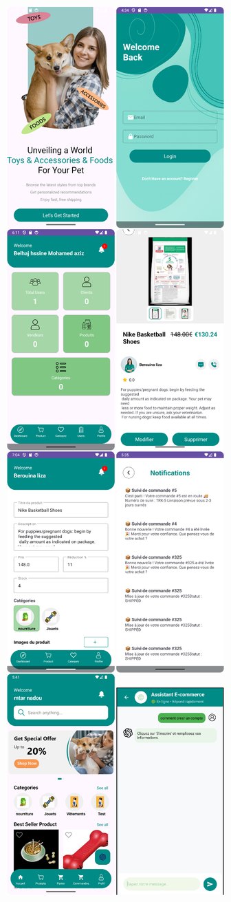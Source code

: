 <p align="center">
  <img src="images/Screenshot_20250429_183223.png" alt="Capture 1" width="250"/>
  <img src="images/Screenshot_20250429_183445.png" alt="Capture 2" width="250"/>
  <img src="images/Screenshot_20250429_201106.png" alt="Capture 3" width="250"/>
  <img src="images/Screenshot_20250429_210255.png" alt="Capture 4" width="250"/>
  <img src="images/Screenshot_20250429_210425.png" alt="Capture 5" width="250"/>
  <img src="images/Screenshot_20250602_073522.png" alt="Capture 6" width="250"/>
  <img src="images/Screenshot_20250602_074121.png" alt="Capture 7" width="250"/>
  <img src="images/chat_assistant.png" alt="Assistant Chat" width="250"/>
</p>


